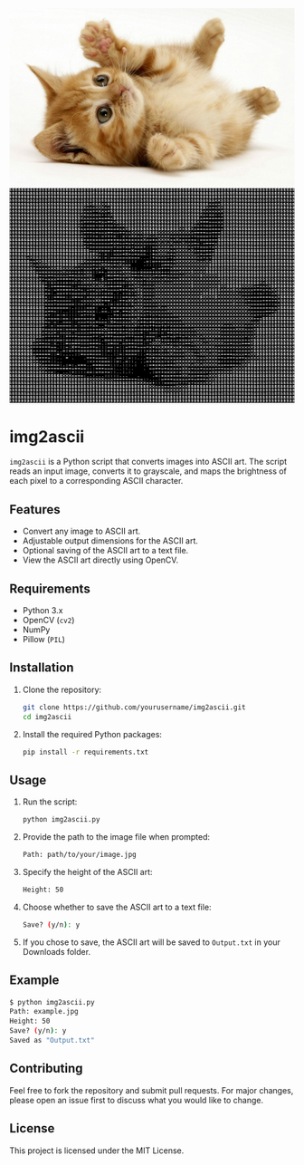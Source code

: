 ![alt text](https://github.com/DeBr1x/image2ascii/blob/main/images/cats-kids-lubimetc.info_.jpg)
![alt text](https://github.com/DeBr1x/image2ascii/blob/main/images/2024-06-18_11-23-27.png)

# img2ascii

`img2ascii` is a Python script that converts images into ASCII art. The script reads an input image, converts it to grayscale, and maps the brightness of each pixel to a corresponding ASCII character.

## Features

- Convert any image to ASCII art.
- Adjustable output dimensions for the ASCII art.
- Optional saving of the ASCII art to a text file.
- View the ASCII art directly using OpenCV.

## Requirements

- Python 3.x
- OpenCV (`cv2`)
- NumPy
- Pillow (`PIL`)

## Installation

1. Clone the repository:
    ```sh
    git clone https://github.com/yourusername/img2ascii.git
    cd img2ascii
    ```

2. Install the required Python packages:
    ```sh
    pip install -r requirements.txt
    ```

## Usage

1. Run the script:
    ```sh
    python img2ascii.py
    ```

2. Provide the path to the image file when prompted:
    ```sh
    Path: path/to/your/image.jpg
    ```

3. Specify the height of the ASCII art:
    ```sh
    Height: 50
    ```

4. Choose whether to save the ASCII art to a text file:
    ```sh
    Save? (y/n): y
    ```

5. If you chose to save, the ASCII art will be saved to `Output.txt` in your Downloads folder.

## Example

```sh
$ python img2ascii.py
Path: example.jpg
Height: 50
Save? (y/n): y
Saved as "Output.txt"
```

## Contributing

Feel free to fork the repository and submit pull requests. For major changes, please open an issue first to discuss what you would like to change.

## License

This project is licensed under the MIT License.
